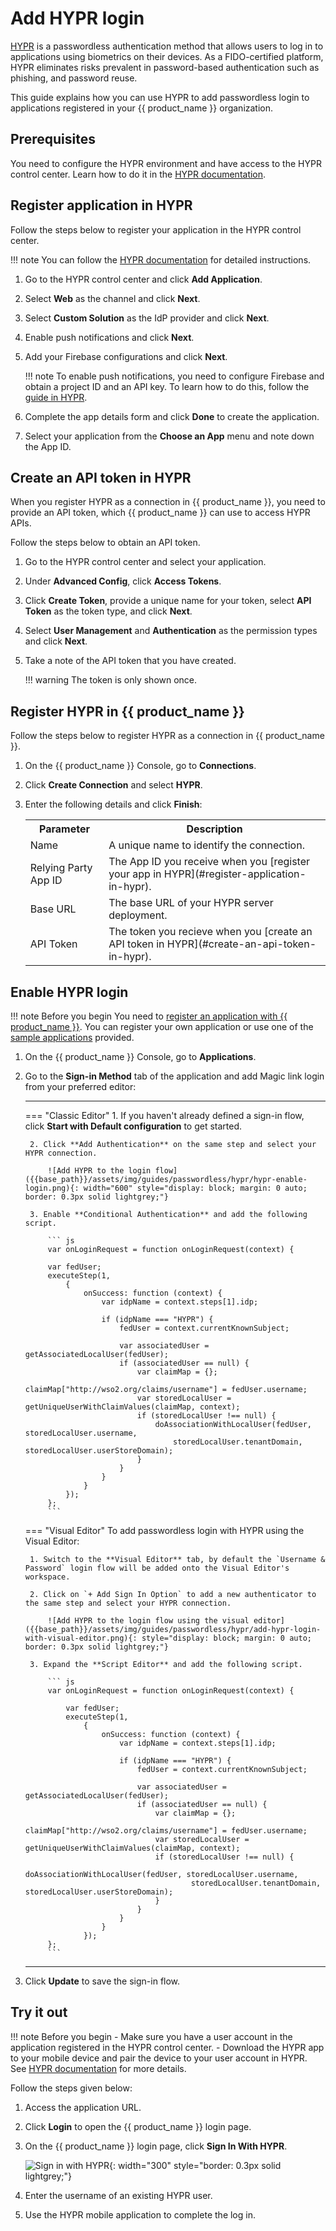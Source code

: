 # Add HYPR login

[HYPR](https://www.hypr.com/) is a passwordless authentication method that allows users to log in to applications using biometrics on their devices. As a FIDO-certified platform, HYPR eliminates risks prevalent in password-based authentication such as phishing, and password reuse.

This guide explains how you can use  HYPR to add passwordless login to applications registered in your {{ product_name }} organization.

## Prerequisites

You need to configure the HYPR environment and have access to the HYPR control center. Learn how to do it in the [HYPR documentation](https://docs.hypr.com/hyprcloud/docs/cc-std).

## Register application in HYPR

Follow the steps below to register your application in the HYPR control center.

!!! note
    You can follow the [HYPR documentation](https://docs.hypr.com/hyprcloud/docs/cc-adv-application-new) for detailed instructions.

1. Go to the HYPR control center and click **Add Application**.
    <!-- ![Add application in HYPR control center]({{base_path}}/assets/img/guides/passwordless/hypr/hypr-add-app.png) -->

2. Select **Web** as the channel and click **Next**.
    <!-- ![Select channel as web]({{base_path}}/assets/img/guides/passwordless/hypr/hypr-web-channel.png) -->

3. Select **Custom Solution** as the IdP provider and click **Next**.
    <!-- ![Select IdP]({{base_path}}/assets/img/guides/passwordless/hypr/hypr-select-idp.png) -->

4. Enable push notifications and click **Next**.
    <!-- ![Enable push notifictions]({{base_path}}/assets/img/guides/passwordless/hypr/hypr-enable-push-notifications.png) -->

5. Add your Firebase configurations and click **Next**.

    !!! note
        To enable push notifications, you need to configure Firebase and obtain a project ID and an API key. To learn how to do this, follow the [guide in HYPR](https://docs.hypr.com/hyprcloud/docs/cc-adv-configuring-push-notifications-firebase).

    <!-- ![Add Firebase configurations]({{base_path}}/assets/img/guides/passwordless/hypr/hypr-add-firebase-configs.png) -->

6. Complete the app details form and click **Done** to create the application.

7. Select your application from the **Choose an App** menu and note down the App ID.

## Create an API token in HYPR

When you register HYPR as a connection in {{ product_name }}, you need to provide an API token, which {{ product_name }} can use to access HYPR APIs.

Follow the steps below to obtain an API token.

1. Go to the HYPR control center and select your application.

2. Under **Advanced Config**, click **Access Tokens**.
    <!-- ![Select access tokens]({{base_path}}/assets/img/guides/passwordless/hypr/hypr-access-tokens.png) -->
3. Click **Create Token**, provide a unique name for your token, select **API Token** as the token type, and click **Next**.
    <!-- ![Create an access token]({{base_path}}/assets/img/guides/passwordless/hypr/hypr-create-token.png) -->

4. Select **User Management** and **Authentication** as the permission types and click **Next**.
    <!-- ![Select the permission level for the access token]({{base_path}}/assets/img/guides/passwordless/hypr/hypr-permissions-api-token.png) -->

5. Take a note of the API token that you have created.
    
    !!! warning
        The token is only shown once.

## Register HYPR in {{ product_name }}

Follow the steps below to register HYPR as a connection in {{ product_name }}.

1. On the {{ product_name }} Console, go to **Connections**.

2. Click **Create Connection** and select **HYPR**.

3. Enter the following details and click **Finish**:
    <!-- ![Enter details to add HYPR to {{ product_name }}]({{base_path}}/assets/img/guides/passwordless/hypr/hypr-add-connection.png) -->

    <table>
      <tr>
        <th>Parameter</th>
        <th>Description</th>
      </tr>
      <tr>
        <td>Name</td>
        <td>A unique name to identify the connection.</td>
      </tr>
      <tr>
          <td>Relying Party App ID</td>
          <td>The App ID you receive when you [register your app in HYPR](#register-application-in-hypr).</td>
      </tr>
      <tr>
          <td>Base URL</td>
          <td>The base URL of your HYPR server deployment.</td>
      </tr>
      <tr>
          <td>API Token</td>
          <td>The token you recieve when you [create an API token in HYPR](#create-an-api-token-in-hypr).</td>
      </tr>
    </table>

## Enable HYPR login

!!! note Before you begin
    You need to [register an application with {{ product_name }}]({{base_path}}/guides/applications/). You can register your own application or use one of the [sample applications]({{base_path}}/get-started/try-samples/) provided.

1. On the {{ product_name }} Console, go to **Applications**.

2. Go to the **Sign-in Method** tab of the application and add Magic link login from your preferred editor:

    ---
    === "Classic Editor"
        1. If you haven't already defined a sign-in flow, click **Start with Default configuration** to get started.

        2. Click **Add Authentication** on the same step and select your HYPR connection.

            ![Add HYPR to the login flow]({{base_path}}/assets/img/guides/passwordless/hypr/hypr-enable-login.png){: width="600" style="display: block; margin: 0 auto; border: 0.3px solid lightgrey;"}
        
        3. Enable **Conditional Authentication** and add the following script.

            ``` js
            var onLoginRequest = function onLoginRequest(context) {

            var fedUser;
            executeStep(1,
                {
                    onSuccess: function (context) {
                        var idpName = context.steps[1].idp;

                        if (idpName === "HYPR") {
                            fedUser = context.currentKnownSubject;

                            var associatedUser = getAssociatedLocalUser(fedUser);
                            if (associatedUser == null) {
                                var claimMap = {};
                                claimMap["http://wso2.org/claims/username"] = fedUser.username;
                                var storedLocalUser = getUniqueUserWithClaimValues(claimMap, context);
                                if (storedLocalUser !== null) {
                                    doAssociationWithLocalUser(fedUser, storedLocalUser.username, 
                                        storedLocalUser.tenantDomain, storedLocalUser.userStoreDomain);
                                }
                            }
                        }
                    }
                });
            };
            ```

    === "Visual Editor"
        To add passwordless login with HYPR using the Visual Editor:
  
        1. Switch to the **Visual Editor** tab, by default the `Username & Password` login flow will be added onto the Visual Editor's workspace.
        
        2. Click on `+ Add Sign In Option` to add a new authenticator to the same step and select your HYPR connection.
            
            ![Add HYPR to the login flow using the visual editor]({{base_path}}/assets/img/guides/passwordless/hypr/add-hypr-login-with-visual-editor.png){: style="display: block; margin: 0 auto; border: 0.3px solid lightgrey;"}

        3. Expand the **Script Editor** and add the following script.

            ``` js
            var onLoginRequest = function onLoginRequest(context) {

                var fedUser;
                executeStep(1,
                    {
                        onSuccess: function (context) {
                            var idpName = context.steps[1].idp;

                            if (idpName === "HYPR") {
                                fedUser = context.currentKnownSubject;

                                var associatedUser = getAssociatedLocalUser(fedUser);
                                if (associatedUser == null) {
                                    var claimMap = {};
                                    claimMap["http://wso2.org/claims/username"] = fedUser.username;
                                    var storedLocalUser = getUniqueUserWithClaimValues(claimMap, context);
                                    if (storedLocalUser !== null) {
                                        doAssociationWithLocalUser(fedUser, storedLocalUser.username, 
                                            storedLocalUser.tenantDomain, storedLocalUser.userStoreDomain);
                                    }
                                }
                            }
                        }
                    });
            };
            ```

    ---

3. Click **Update** to save the sign-in flow.

## Try it out

!!! note Before you begin
    - Make sure you have a user account in the application registered in the HYPR control center.
    - Download the HYPR app to your mobile device and pair the device to your user account in HYPR.
    <br/>
    See [HYPR documentation](https://docs.hypr.com/hyprcloud/docs/mobile-app-overview) for more details.

Follow the steps given below:

1. Access the application URL.

2. Click **Login** to open the {{ product_name }} login page.

3. On the {{ product_name }} login page, click **Sign In With HYPR**.

    ![Sign in with HYPR]({{base_path}}/assets/img/guides/passwordless/hypr/hypr-sign-in-with-hypr.png){: width="300" style="border: 0.3px solid lightgrey;"}

4. Enter the username of an existing HYPR user.

5. Use the HYPR mobile application to complete the log in.